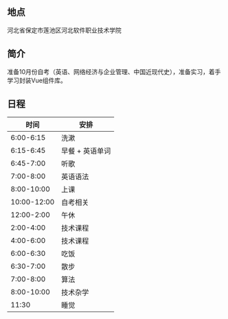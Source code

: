 ## 地点

河北省保定市莲池区河北软件职业技术学院



## 简介

准备10月份自考（英语、网络经济与企业管理、中国近现代史），准备实习，着手学习封装Vue组件库。



## 日程

| 时间        | 安排            |
| ----------- | --------------- |
| 6:00-6:15   | 洗漱            |
| 6:15-6:45   | 早餐 + 英语单词 |
| 6:45-7:00   | 听歌            |
| 7:00-8:00   | 英语语法        |
| 8:00-10:00  | 上课            |
| 10:00-12:00 | 自考相关        |
| 12:00-2:00  | 午休            |
| 2:00-4:00   | 技术课程        |
| 4:00-6:00   | 技术课程        |
| 6:00-6:30   | 吃饭            |
| 6:30-7:00   | 散步            |
| 7:00-8:00   | 算法            |
| 8:00-10:00  | 技术杂学        |
| 11:30       | 睡觉            |

